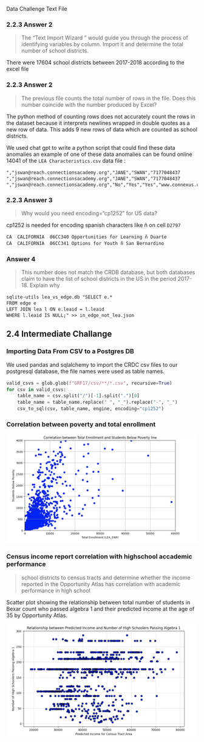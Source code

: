 Data Challenge Text File

### 2.2.3  Answer 2
> The “Text Import Wizard ” would guide you through the process of identifying variables
by column. Import it and determine the total number of school districts.

There were 17604 school districts between 2017-2018 according to the excel file 

		
### 2.2.3 Answer 2
> The previous file counts the total number of rows in the file. Does this number coincide with the number produced by Excel? 

The python method of counting rows does not accurately count the rows in the dataset because it interprets newlines wrapped in double quotes as a new row of data. This adds 9 new rows of data which are counted as school districts.

We used chat gpt to write a python script that could find these data anomalies an example 
of one of these data anomalies can be found online 14041 of the `LEA Characteristics.csv` data file :
```
","jswan@reach.connectionsacademy.org","JANE","SWAN","7177048437
","jswan@reach.connectionsacademy.org","JANE","SWAN","7177048437
","jswan@reach.connectionsacademy.org","No","Yes","Yes","www.connexus.com","No"
```



###  2.2.3  Answer 3
> Why would you need encoding=“cp1252” for US data?

cp1252 is needed for encoding spanish characters like ñ on cell `D2797`

```txt
CA	CALIFORNIA	06CC340	Opportunities for Learning ñ Duarte
CA	CALIFORNIA	06CC341	Options for Youth ñ San Bernardino
```


### Answer 4	
> This number does not match the CRDB database, but both databases claim to have the list of school districts in the US in the period 2017-18. Explain why

```shell
sqlite-utils lea_vs_edge.db "SELECT e.*
FROM edge e
LEFT JOIN lea l ON e.leaid = l.leaid
WHERE l.leaid IS NULL;" >> in_edge_not_lea.json
```


## 2.4 Intermediate Challange

### Importing Data From CSV to a Postgres DB

We used pandas and sqlalchemy to import the CRDC csv files to our
postgresql database, the file names were used as table names.
```python
valid_csvs = glob.glob(f"GRF17/csv/**/*.csv", recursive=True)
for csv in valid_csvs:
	table_name = csv.split("/")[-1].split(".")[0]
	table_name = table_name.replace(" ", "_").replace("-", "_")
	csv_to_sql(csv, table_name, engine, encoding="cp1252")
```


### Correlation between poverty and total enrollment 
![d88d1eb20b96e8759093b32f14d2ca8e.png](imgs/c1170707d8cc4002894a469b9309983a.png)



### Census income report correlation with highschool accademic performance 
> school districts to census tracts and determine whether the income reported in the Opportunity Atlas has correlation with academic performance in high school

Scatter plot showing the relationship between 
total number of students in Bexar count who passed algebra 1 and their predicted income at the age of 
35 by Opportunity Atlas.

![b2b99373d4daa8d65f1bab999d6ce5d8.png](imgs/011c964fc40a48259e7c8446bb82ccba.png)


